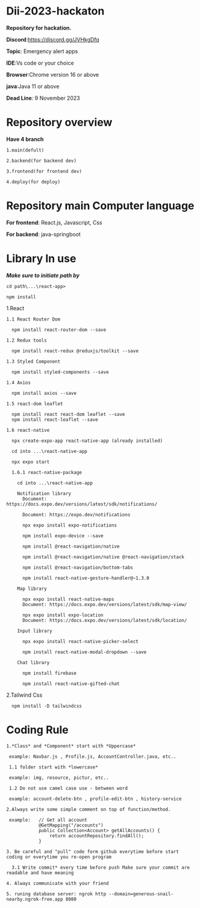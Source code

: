 # Dii-2023-hackaton
 **Repository for hackation.**
 
 **Discord**:https://discord.gg/JVHkgDfq

 **Topic**: Emergency alert apps

 **IDE**:Vs code or your choice
 
 **Browser**:Chrome version 16 or above

 **java**:Java 11 or above

 **Dead Line**: 9 November 2023
# Repository overview
 **Have 4 branch**
 
    1.main(defult)

    2.backend(for backend dev)

    3.frontend(for frontend dev)

    4.deploy(for deploy)
# Repository main Computer language
 **For frontend**: React.js, Javascript, Css

 **For backend**: java-springboot

# Library In use
 ***Make sure to initiate path by***

    cd path\...\react-app> 

    npm install
    
  1.React

    1.1 React Router Dom

      npm install react-router-dom --save

    1.2 Redux tools

      npm install react-redux @reduxjs/toolkit --save

    1.3 Styled Component

      npm install styled-components --save

    1.4 Axios

      npm install axios --save

    1.5 react-dom leaflet

      npm install react react-dom leaflet --save
      npm install react-leaflet --save

    1.6 react-native

      npx create-expo-app react-native-app (already installed)

      cd into ...\react-native-app

      npx expo start

      1.6.1 react-native-package

        cd into ...\react-native-app

        Notification library
          Document: https://docs.expo.dev/versions/latest/sdk/notifications/

          Document: https://expo.dev/notifications

          npx expo install expo-notifications

          npm install expo-device --save

          npm install @react-navigation/native

          npm install @react-navigation/native @react-navigation/stack

          npm install @react-navigation/bottom-tabs

          npm install react-native-gesture-handler@~1.3.0

        Map library
        
          npx expo install react-native-maps
          Document: https://docs.expo.dev/versions/latest/sdk/map-view/

          npx expo install expo-location
          Document: https://docs.expo.dev/versions/latest/sdk/location/

        Input library

          npx expo install react-native-picker-select

          npm install react-native-modal-dropdown --save
        
        Chat library

          npm install firebase

          npm install react-native-gifted-chat

  2.Tailwind Css

      npm install -D tailwindcss

 # Coding Rule
    1.*Class* and *Component* start with *Uppercase*

     example: Navbar.js , Profile.js, AccountController.java, etc..

     1.1 folder start with *lowercase*

     example: img, resource, pictur, etc..

     1.2 Do not use camel case use - between word

     example: account-delete-btn , profile-edit-btn , history-service

    2.Always write some simple comment on top of function/method.

     example:   // Get all account
                @GetMapping("/accounts")
                public Collection<Account> getAllAccounts() {
                    return accountRepository.findAll();
                }
              
    3. Be careful and "pull" code form github everytime before start coding or everytime you re-open program

      3.1 Write commit* every time before push Make sure your commit are readable and have meaning

    4. Always communicate with your friend

    5. runing database server: ngrok http --domain=generous-snail-nearby.ngrok-free.app 8080

  



